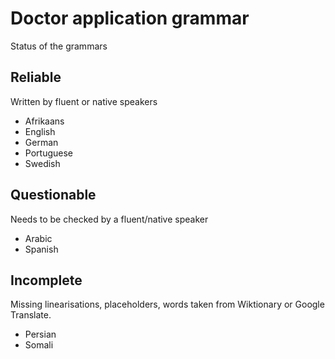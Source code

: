 # Doctor application grammar

Status of the grammars

## Reliable
Written by fluent or native speakers

* Afrikaans
* English
* German
* Portuguese
* Swedish

## Questionable
Needs to be checked by a fluent/native speaker

* Arabic
* Spanish

## Incomplete

Missing linearisations, placeholders, words taken from Wiktionary or Google Translate.

* Persian
* Somali
